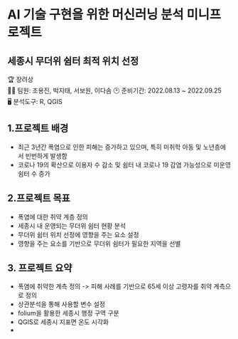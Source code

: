 # AI 기술 구현을 위한 머신러닝 분석 미니프로젝트
## 세종시 무더위 쉼터 최적 위치 선정
🏆 장려상<br>
👨‍💻 팀원: 조용진, 박지태, 서보원, 이다솜
🕑 준비기간: 2022.08.13 ~ 2022.09.25<br>
🖥 분석도구: R, QGIS

## 1.프로젝트 배경
- 최근 3년간 폭염으로 인한 피해는 증가하고 있으며, 특히 미취학 아동 및 노년층에서 빈번하게 발생함
- 코로나 19의 확산으로 이용자 수 감소 및 쉼터 내 코로나 19 감염 가능성으로 미운영 쉼터 수 증가

## 2.프로젝트 목표
- 폭염에 대한 취약 계층 정의
- 세종시 내 운영되는 무더위 쉼터 현황 분석
- 무더위 쉼터 위치 선정에 영향을 주는 요소 설정
- 영향을 주는 요소를 기반으로 무더위 쉼터가 필요한 지역을 선별

## 3. 프로젝트 요약
- 폭염에 취약한 계측 정의 -> 피해 사례를 기반으로 65세 이상 고령자를 취약 계측으로 정의
- 상관분석을 통해 사용할 변수 설정
- folium을 활용한 세종시 행정 구역 구분
- QGIS로 세종시 지표면 온도 시각화
- 
